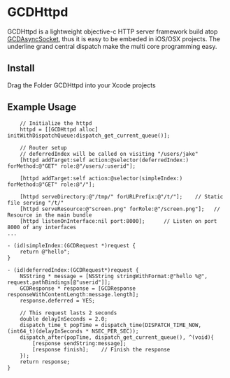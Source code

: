 GCDHttpd
========

GCDHttpd is a lightweight objective-c HTTP server framework build atop
[GCDAsyncSocket](https://github.com/robbiehanson/CocoaAsyncSocket),
thus it is easy to be embeded in iOS/OSX projects.  The underline
grand central dispatch make the multi core programming easy.

## Install

Drag the Folder GCDHttpd into your Xcode projects

## Example Usage

```
    // Initialize the httpd
    httpd = [[GCDHttpd alloc] initWithDispatchQueue:dispatch_get_current_queue()];

    // Router setup
    // deferredIndex will be called on visiting "/users/jake"
    [httpd addTarget:self action:@selector(deferredIndex:) forMethod:@"GET" role:@"/users/:userid"];

    [httpd addTarget:self action:@selector(simpleIndex:) forMethod:@"GET" role:@"/"]; 

    [httpd serveDirectory:@"/tmp/" forURLPrefix:@"/t/"];    // Static file serving "/t/"
    [httpd serveResource:@"screen.png" forRole:@"/screen.png"];   // Resource in the main bundle
    [httpd listenOnInterface:nil port:8000];      // Listen on port 8000 of any interfaces
...

- (id)simpleIndex:(GCDRequest *)request {
    return @"hello";
}

- (id)deferredIndex:(GCDRequest*)request {
    NSString * message = [NSString stringWithFormat:@"hello %@", request.pathBindings[@"userid"]];
    GCDResponse * response = [GCDResponse responseWithContentLength:message.length];
    response.deferred = YES;
    
    // This request lasts 2 seconds
    double delayInSeconds = 2.0;
    dispatch_time_t popTime = dispatch_time(DISPATCH_TIME_NOW, (int64_t)(delayInSeconds * NSEC_PER_SEC));
    dispatch_after(popTime, dispatch_get_current_queue(), ^(void){
        [response sendString:message];
        [response finish];    // Finish the response
    });
    return response;
}

```


